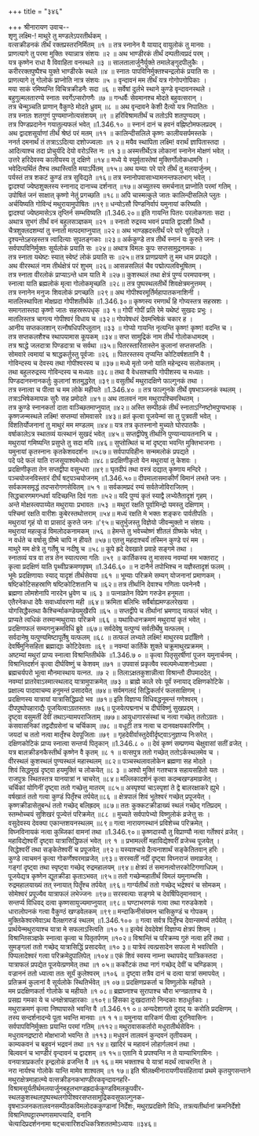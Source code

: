 +++
title = "३४६"

+++
श्रीनारायण उवाच--  
शृणु लक्ष्मि-! माथुरे तु मण्डलेऽपरतीर्थकम् ।  
वत्सक्रीडनकं तीर्थं रक्तप्रस्तरनिर्मितम् ॥१ ॥
तत्र स्नानेन वै यायाद् वायुलोकं तु मानवः ।  
प्राणत्यागे तु परमा मुक्तिः स्यान्नात्र संशयः ॥२ ॥
अथ भाण्डीरकं तीर्थं दम्पतीत्वप्रदं परम् ।  
यत्र कृष्णेन राधा वै विवाहिता वनस्थले ॥३ ॥
सालतालार्जुनैर्युक्ते तमालेङ्गुदपीलुकैः ।  
करीररक्तपुष्पैश्च युक्ते भाण्डीरके स्थले ॥४ ॥
स्नातः पापविनिर्मुक्तश्चन्द्रलोकं प्रयाति सः ।  
प्राणत्यागे तु गोलोकं प्राप्नोति नात्र संशयः ॥५ ॥
वृन्दावनं मम तीर्थं यत्र गोगोपगोपिकाः ।  
मया साकं रमिष्यन्ति विचित्रक्रीडनैः सदा ॥६ ॥
सर्वेषां दुर्लभे स्थाने कुण्डे वृन्दावनस्थले ।  
बहुगुल्मलतारण्ये स्नातः स्वर्गेऽप्सरोगणैः ॥७ ॥
गन्धर्वैः सेवमानश्च मोदते बहुवत्सरान् ।  
तत्र चेन्मुञ्चति प्राणान् वैकुण्ठे मोदते ध्रुवम् ॥८ ॥
अथ वृन्दावने केशी दैत्यो यत्र निपातितः ।  
तत्र स्नातः शतगुणं पुण्यमाप्नोत्यसंशयम् ॥९ ॥
हरिविश्रामतीर्थं च ततोऽपि शतपुण्यदम् ।  
तत्र पिण्डप्रदानेन गयातुल्यफलं भवेत् ॥1.346.१० ॥
स्नानं दानं च हवनं वह्निष्टोमफलप्रदम् ।  
अथ द्वादशसूर्याणां तीर्थं श्रेष्ठं परं मतम् ॥११ ॥
कालिन्दीसलिले कृष्णः कालीयसर्पमस्तके ।  
ननर्त दमनार्थं तं तत्राऽऽदित्या दशोज्ज्वलाः ॥१ २॥
मयैव स्थापिता लक्ष्मि! वरार्थं ज्ञापितास्तदा ।  
आदित्याश्च तदा प्रोचुर्यदि देयो वरोऽस्ति नः ॥१ ३॥
अस्मत्तीर्थेऽत्र लोकानां स्नानेन मोक्षणं भवेत् ।  
उत्तरे हरिदेवस्य कालीयस्य तु दक्षिणे ॥१४॥
मध्ये ये स्युर्मृतास्तेषां मुक्तिर्गोलोकधामनि ।  
भवेदित्यर्थितं तैश्च तथास्त्विति मयाऽर्पितम् ॥१५॥
अथ यम्याः परे पारे तीर्थं तु मलयार्जुनम् ।  
पर्यस्तं तत्र शकटं कुण्डं तत्र सुविद्यते ॥१६॥
तत्र स्नानोपवासाभ्यामनन्तफलभाग् भवेत् ।  
द्वादश्यां ज्येष्ठशुक्लस्य स्नानाद् दानाच्च दर्शनात् ॥१७॥
अच्युतस्य समर्चनात् प्राप्नोति परमां गतिम् ।  
उपोषितं जनं साक्षात् कृष्णो नेतुं प्रगच्छति ॥१८॥
अपि चास्मत्कुले जातः कालिन्दीसलिले प्लुतः ।  
अर्चयिष्यति गोविन्दं मथुरायामुपोषितः ॥१९॥
धन्योऽसौ पिण्डनिर्वापं यमुनायां करिष्यति ।  
द्वादश्यां ज्येष्ठमासेऽत्र तृप्तिर्न सम्भविष्यति ॥1.346.२०॥
इति गायन्ति पितरः परलोकगताः सदा ।  
अथात्र सुभगं तीर्थं वनं बहुलसञ्ज्ञकम् ॥२१ ॥
स्नातो रुद्रस्य भवनं प्रयाति द्वादशी तिथौ ।  
चैत्रशुक्लदशम्यां तु स्नातो मत्पदमाप्नुयात् ॥२२॥
अथ भाण्डह्रदस्तीर्थं परे पारे सुविद्यते ।  
दृश्यन्तेऽहरहस्तत्र त्वादित्याः सुपतङ्गकाः ॥२३॥
अर्ककुण्डे तत्र तीर्थे स्नानं यः कुरुते जनः ।  
सर्वपापविनिर्मुक्तः सूर्यलोकं प्रयाति सः ॥२४॥
अथात्र विमलः कूपः सप्तसामुद्रनामकः ।  
तत्र स्नाता यथेष्टः स्यात् स्वेष्टं लोकं प्रयाति सः ॥२५॥
तत्र प्राणप्रयाणे तु मम धाम प्रपद्यते ।  
अथ वीरस्थलं नाम तीर्थक्षेत्रं परं शुभम् ॥२६॥
आसन्नसलिलं चैव पद्मोत्पलविभूषितम् ।  
तत्र स्नाता वीरलोकं प्राप्याऽन्ते धाम याति मे ॥२७॥
कुशस्थलं तथा क्षेत्रं पुण्यं परमपावनम् ।  
स्नात्वा याति ब्रह्मलोकं मृत्वा गोलोकमृच्छति ॥२८॥
तत्र पुष्पस्थलतीर्थे शिवक्षेत्रमनुत्तमम् ।  
तत्र स्नानेन मनुजः शिवलोकं प्रगच्छति ॥२९॥
अथ गोपीश्वरमूर्तिर्महापातकनाशिनी ।  
मातलिस्थापिता मोक्षप्रदा गोपीशतीर्थके ॥1.346.३०॥
कृष्णस्य रमणार्थं हि गोप्यस्तत्र सहस्रशः ।  
समागतास्तदा कृष्णो जातः सहस्ररूपधृक् ॥३ १॥
गोपीं गोपीं प्रति रेमे यथेष्टं सुखदः प्रभुः ।  
मातलिस्तत्र चागत्य गोपीश्वरं विधाय च ॥३२॥
गोपवेषधरं देवमभिषेकं चकार ह ।  
आनीय सप्तकलशान् रत्नौषधिपरिप्लुतान् ॥३३ ॥
गोप्यो गायन्ति नृत्यन्ति कृष्ण! कृष्ण! वदन्ति च ।  
तत्र सप्तकलशैश्च स्थापयामास कूपकम् ॥३४॥
सप्त सामुद्रिकं नाम तीर्थं गोलोकधामदम् ।  
तत्र श्राद्धे जलदात्रा पिण्डदात्रा च सर्वथा ॥३५॥
पितरस्तारितास्तेन कुलानां सप्तसप्ततिः ।  
सोमवारे त्वमायां च श्राद्धकर्तुस्तु पूर्वजाः ॥२६ ॥
पितरस्तस्य तृप्यन्ति कोटिवर्षशतानि वै ।  
गोविन्दस्य च देवस्य तथा गोपीश्वरस्य च ॥३७॥
मध्ये मृतो जनो याति महेन्द्रस्य सलोकताम् ।  
तथा बहुलरुद्रस्य गोविन्दस्य च मध्यतः ॥३८॥
तथा वै वेधसश्चापि गोपीशस्य च मध्यतः ।  
पिण्डदानस्नानकर्तुः कुलानां शतमुद्धरेत् ॥३९॥
वसुतीर्थं मथुरादक्षिणे फाल्गुनकं तथा ।  
तत्र स्नात्वा च पीत्वा च मम लोके महीयते ॥1.346.४० ॥
तत्र फाल्गुनके तीर्थे वृषभाञ्जनकं स्थलम् ।  
तत्राऽभिषेकमापन्नः सुरैः सह प्रमोदते ॥४१॥
अथ तालवनं नाम मथुरापश्चिमस्थितम् ।  
तत्र कुण्डे स्नानकर्ता दाता वाञ्च्छितमाप्नुयात् ॥४२॥
अस्ति सम्पीठकं तीर्थं स्नाताऽग्निष्टोमपुण्यभाक् ।  
कृष्णजन्मस्थले लक्ष्मि! सप्तम्यां सोमवासरे ॥४३॥
व्रतं कृत्वा पूजयेन्मां सा तु पुत्रवती भवेत् ।  
विंशतिर्योजनानां तु माथुरं मम मण्डलम् ॥४४॥
यत्र तत्र कृतस्नानो मुच्यते घोरपातकैः ।  
वर्षाकालेऽत्र स्थातव्यं यत्स्थानं सुखदं भवेत् ॥४५॥
सप्तद्वीपेषु तीर्थानि पुण्यान्यायतनानि च ।  
मथुरायां गमिष्यन्ति प्रसुप्ते तु सदा मयि ॥४६॥
सुप्तोत्थितं च मां दृष्ट्वा भवन्ति मुक्तिभाजनाः ।  
यमुनायां कृतस्नानः कृतकेशवदर्शनः ॥५८७॥
सर्वपापविहीनः सन्ममलोकं प्रपद्यते ।  
पदे पदे फलं याति राजसूयाश्वमेधयोः ॥४८॥
प्रदक्षिणीकृतो येन मथुरायां तु केशवः ।  
प्रदक्षिणीकृता तेन सप्तद्वीपा वसुन्धरा ॥४९॥
घृतदीपं तथा वस्त्रं दद्यात् कृष्णाय मन्दिरे ।  
पञ्चयोजनविस्तारं दीर्घं षट्पञ्चयोजनम् ॥1.346.५०॥
दीपमालासमाकीर्णं विमानं लभते जनः ।  
सर्वकामसमृद्धं तदप्सरोगणसेवितम् ॥५ १ ॥
सर्वकामप्रदं रम्यं सर्वतेजोविराजितम् ।  
सिद्धचारणमगन्धर्वा यदिच्छन्ति दिवं गताः ॥५२॥
यदि पुण्यं कृतं स्याद्वै लभ्येतैतादृशं गृहम् ।  
अन्ते मोक्षस्त्वपाय्येत मथुरायाः प्रभावतः ॥५३ ॥
मथुरां रक्षति पूर्वामिन्द्रो यमस्तु दक्षिणाम् ।  
पश्चिमां रक्षति वारीशः कुबेरस्तथोत्तराम् ॥५४॥
मध्यं रक्षति मे भक्तः शङ्करः पार्वतीपतिः ।  
मथुरायां गृहं यो वा प्रासादं कुरुते जनः ॥'९५॥
चतुर्भुजस्तु विज्ञेयो जीवन्मुक्तो न संशयः ।  
मथुरायां महत्कुडं विमलोदकनामकम् ॥५६ ॥
हेमन्ते तु भवेच्चोष्णं शीतलं ग्रीष्मके भवेत् ।  
न वर्धते च वर्षासु ग्रीष्मे चापि न हीयते ॥५७॥
एतत्तु महदाश्चर्यं तस्मिन कुण्डे परं मम ।  
माथुरे मम क्षेत्रे तु गर्तेषु च नदीषु च ॥५८॥
कूपे ह्रदे देवखाते प्रवाहे सङ्गमे तथा ।  
स्नातव्यं यत्र वा तत्र तेन स्यात्परमा गतिः ॥५९ ॥
कार्तिकस्य तु मासस्य नवम्यां मम भक्तराट् ।  
कृत्वा प्रदक्षिणं याति पृथ्वीप्रक्रमणवृषम् ॥1.346.६० ॥
न दानैर्न तपोभिश्च न यज्ञैस्तादृशं फलम् ।  
भूमेः प्रदक्षिणायाः स्याद् यादृशं तीर्थसेवया ॥६१ ॥
भूम्याः परिक्रमे सम्यग् योजनानां प्रमाणकम् ।  
षष्टिकोटिसहस्राणि षष्टिकोटिशतानि च ॥६२॥
तत्र तीर्थानि देवाश्च गणिताः पवनेनवै ।  
ब्रह्मणा लोमशेनापि नारदेन ध्रुवेण च ॥६ ३ ॥
पत्नाव्रतेन विप्रेण गरुडेन हनूमता ।  
एतैरनेकधा देवैः सवार्ध्यावरणा मही ॥६४॥
क्रमिता बलिभिः सर्वैर्बाह्यमण्डलरेखया ।  
योगसिद्धैस्तथा कैश्चिर्न्माकण्डेयमुखैरपि ॥६५ ॥
सप्तद्वीपे च तीर्थानां भ्रमणाद् यत्फलं भवेत् ।  
प्राप्यते त्वधिकं तस्मान्मथुरायाः परिक्रमे ॥६६ ॥
यथाविधानक्रमणं मथुरायां कृतं भवेत् ।  
प्रदक्षिणफलं सम्यगनुक्रमविधिं ब्रुवे ॥६७॥
सर्वदेवेषु यत्पुण्यं सर्वतीर्थेषु यत्फलम् ।  
सर्वदानेषु यत्पुण्यमिष्टापूर्तेषु यत्फलम् ॥६८ ॥
तत्फलं लभ्यते लक्ष्मि! माथुरस्य प्रदक्षििणे ।  
देवर्षिमुनिसहिता ब्रह्माद्याः कोटिदेवताः ॥६९ ॥
नवम्यां कार्तिके शुक्ले चक्रूमाथुरप्रक्रमम् ।  
अष्टम्यां मथुरां प्राप्य स्नात्वा विश्रान्तितीर्थके ॥1.346.७ ० ॥
कृत्वा पितृसुरर्षीणां पूजन यमुनार्चनम् ।  
विश्रान्तिदर्शनं कृत्वा दीर्घविष्णुं च केशवम् ॥७१ ॥
उपवासं प्रकृत्वैव स्वल्पमेध्याशनोऽथवा ।  
ब्रह्मचर्यपरो भूत्वा मौनमास्थाय यत्नत. ॥७ २ ॥
तिलाऽक्षतकुशान्नीत्वा विश्रान्तौ दीपमाददेत् ।  
नवम्यां प्रातरेवाऽस्मात्स्थलाद् यात्रामुपाक्रमेत् ॥७३ ॥
ब्राह्मे काले रवेः पूर्वं स्नायाद् दक्षिणकोटिके ।  
प्रक्षाल्य पादावाचम्य हनुमन्तं प्रसादयेत् ॥७४॥
सर्वमगलदं सिद्धिकर्तारं फलसाक्षिणम् ।  
प्रदक्षिणस्य यात्रायां यात्रासिद्धिप्रदो भव ॥७१॥
इति विज्ञाप्य विधिवद्धनूमन्तं गणेश्वरम् ।  
दीपपुष्पोपहाराद्यैः पूजयित्वाऽग्रतस्ततः ॥७६॥
पूजयेत्पद्मनाभं च दीर्घविष्णुं सुखप्रदम् ।  
दृष्ट्वा वसुमतीं देवीं तथाऽन्यामपराजिताम् ॥७७॥
आयुधागारसंस्थां च नत्वा गच्छेत् ततोऽग्रतः ।  
कंसवासनिकां तद्वदौग्रसेनां च चर्चिकाम् ॥७८ ॥
वधूटी तत्र नत्वा च दानवक्षयकारिणीम् ।  
जयदां च ततो नत्वा मातृँश्च देवपूजिताः ॥७९ ॥
गृहदेवीर्वास्तुदेवीर्दृष्ट्वाऽनुज्ञाप्य निःसरेत् ।  
दक्षिणकोटिकं प्राप्य स्नात्वा सन्तर्प्य पितृकान् ॥1.346.८ ० ॥
देवं कृष्णं सम्प्रणम्य चेक्षुवासां सतीं व्रजेत् ।  
यत्र बालक्रीडनकैस्तीर्थं कृष्णेन वै कृतम् ॥८ १ ॥
वत्सपुत्र ततो गच्छेत् ततोऽर्कस्थलमेव च ।  
वीरस्थलं कुशस्थलं पुण्यस्थलं महास्थलम् ॥८२॥
पञ्चस्थलावलोकेन ब्रह्मणा सह मोदते ।  
शिवं सिद्धमुखं दृष्ट्वा हयमुक्तिं च लोकयेत् ॥८ ३ ॥
अश्वो मुक्तिं गतश्चात्र सहायसहितो यतः ।  
राजपुत्रः स्थितस्तत्र यानयात्रां न चाचरेत् ॥८४॥
मल्लिकादर्शनं कृत्वा कदम्बखण्डमाव्रजेत् ।  
चर्चिकां योगिनीं दृष्ट्वा ततो गच्छेत्तु मातरम् ॥८५॥
अस्पृश्यां चाऽस्पृशां ते द्वे बालरक्षाकरे ह्युभे ।  
वर्षखातं ततो गत्वा कुण्डं पितृँश्च तर्पयेत्॥८६ ॥
क्षेत्रपालं शिवं भूतेश्वरं गच्छेत् प्रपूजयेत् ।  
कृष्णक्रीडासेतुबन्धं ततो गच्छेद् बलिह्रदम् ॥८७॥
ततः कुक्कटक्रीडाख्यं स्थलं गच्छेद् गतिप्रदम् ।  
स्तम्भोच्चयं सुशिखरं पूज्येत्तं परिक्रमेत् ॥८८ ॥
मुच्यते सर्वपापेभ्यो विष्णुलोकं व्रजेत्तु सः ।  
वसुदेवस्य देवक्या एकान्तशयनस्थलम् ॥८९॥
गत्वा नारायणस्थानं प्रविशेच्च परिक्रमेत् ।  
विघ्नविनायकं नत्वा कुब्जिकां वामनां तथा ॥1.346.९०॥
कृष्णदास्यौ तु विप्राण्यौ नत्वा गर्तेश्वरं व्रजेत् ।  
महाविद्येश्वरीं दृष्ट्वा यात्रासिद्धिफलं भवेत् ॥९ १ ॥
प्रभामल्लीं महाविद्येश्वरीं व्रजेच्च पूजयेत् ।  
सिद्धेश्वरीं तथा सङ्केतेश्वरीं च प्रपूजयेत् ॥९२॥
यस्याश्चाग्रे दैत्यनाशार्थं सङ्केतितवान् हरिः ।  
कुण्डे त्वाचमनं कृत्वा गोकर्णेश्वरमाव्रजेत् ॥९३॥
सरस्वतीं नदीं दृष्ट्वा विघ्नराजं समाव्रजेत् ।  
गङ्गां दृष्ट्वा तथा स्पृष्ट्वा गच्छेद् रुद्रमहालयम् ॥९४॥
क्षेत्रपं तं समानत्वोत्तरकोटिगणाधिपम् ।  
पूजयेद्यत्र कृष्णेन द्यूतक्रीडा कृताऽभवत् ॥९५॥
ततो गच्छेन्महातीर्थं विमलं यमुनाम्भसि ।  
रुद्रमहालयाख्यं तत् स्नायात् पितॄँश्च तर्पयेत् ॥९६॥
गार्ग्यतीर्थं ततो गच्छेद् भद्रेश्वरं च सोमकम् ।  
सोमेश्वरं प्रपूज्यैव यात्राफलं लभेज्जनः ॥९७॥
सरस्वत्याः सङ्गमे च देवर्षिपितृमानवान् ।  
सन्तर्प्य विधिवद् दत्वा कृष्णसायुज्यमाप्नुयात् ॥९८॥
घण्टाभरणकं गत्वा तथा गरुडकेशवे ।  
धारालोपनकं गत्वा वैकुण्ठं खण्डवेलकम् ॥९९॥
मन्दाकिनीसंयमन चासिकुण्डं च गोपकम् ।  
मुक्तिकेश्वरमेवाऽथ वैलक्षगरुडं स्थलम् ॥1.346.१०० ॥
गत्वा सर्वत्र पितॄँश्च देवान्समर्प्य तर्पयेत् ।  
प्रार्थयेन्मथुरायाश्च यात्रा मे सफलाऽस्त्विति ॥१० १॥
इत्येवं देवदेवेशं विज्ञाप्य क्षेत्रपं शिवम् ।  
विश्रान्तिसञ्ज्ञके स्नात्वा कृत्वा च पितृतर्पणम् ॥१०२॥
विश्रान्तिं च परिक्रम्य गुरुं नत्वा हरिं तथा ।  
सुमङ्गलां ततो गच्छेद् यात्रासिद्धिं प्रसादयेत् ॥१० ३॥
यात्रेयं त्वत्प्रसादेन सफला मे भवत्विति ।  
पिप्पलादेश्वरं गत्वा परिक्रमेदुपालिपेत् ॥१०४॥
एकं शिवं स्वस्य नाम्ना स्थापयेद् यात्रिकस्तदा ।  
यात्राफलं प्रपद्येत पूजयेत्प्रणमेत् तथा ॥१ ०५॥
कर्कोटकं तथा नागं गच्छेद् देवीं च चण्डिकाम् ।  
वज्राननं ततो ध्यात्वा ततः सूर्यं कुलेश्वरम् ॥१०६ ॥
दृष्ट्वा तत्रैव दानं च दत्वा यात्रां समापयेत् ।  
प्रतिक्रमं कुलानां वै सूर्यलोके स्थितिर्भवेत् ॥१ ०७॥
प्रदक्षिणप्रकर्ता च विष्णुलोके महीयते ।  
मम प्रदक्षिणकर्ता गोलोके च महीयते ॥१ ०८॥
ब्रह्मघ्नाश्च सुरापाश्च चौरा भग्नव्रताश्च ये ।  
प्रसह्य गमका ये च धनक्षेत्रापहारकाः ॥१०९॥
हिंसका दुःखदातारो निन्दकाः शठधूर्तकाः ।  
मथुराक्रमणं कृत्वा निष्पापास्ते भवन्ति वै ॥1.346.११ ०॥
अन्यदेशागतो दूराद् यः करोति प्रदक्षिणम् ।  
तस्य सन्दर्शनादन्ये पूता भवन्ति मानवाः ॥१ १ १॥
यमुनाया वारिकणं पीत्वा दूरनिवासिनः ।  
सर्वपापविनिर्मुक्ताः प्रयान्ति परमां गतिम् ॥११२॥
मथुरावासकर्तारो मधुरातीर्थसेविनः ।  
मधुरावनद्रष्टारो मोक्षभाजो भवन्ति ते ॥११३॥
मधुवनं तालवनं कुन्दवनं तृतीयकम् ।  
काम्यकवनं च बहुवनं भद्रवनं तथा ॥१ १४॥
खादिरं च महावनं लोहार्गलवनं तथा ।  
बिल्ववनं च भाण्डीरं वृन्दावनं च द्वादशम् ॥१ १५॥
एतानि ये प्रपश्यन्ति न ते याम्याभिगामिनः ।  
वनयात्राप्रकर्तार इन्द्रलोकं व्रजन्ति वै ॥१ १६॥
मम भक्ताश्च ये यात्रां मदर्थं त्वाचरन्ति ते ।  
नरा नार्यश्च गोलोके यान्ति मामेव शाश्वतम् ॥१ १७॥
इति श्रीलक्ष्मीनारायणीयसंहितायां प्रथमे कृतयुगसन्ताने  
मथुराक्षेत्रमाहात्म्ये वत्सक्रीडनकभाण्डीरकवृन्दावनहरि-  
विश्रामसूर्यतीर्थमलयार्जुनबहुलभाण्डह्रदार्ककुण्डविमलकूपवीर-स्थलकुशस्थलपुष्पस्थलगोपीश्वरसप्तसामुद्रिकवसुफाल्गुनक-  
वृषभाञ्जनकतालवनसम्पीठकविमलोदककुण्डानां निर्देशः, मथुराप्रदक्षिणे विधिः, तत्रत्यतीर्थानां क्रमनिर्देशो विश्रान्तिघट्टारम्भणसमाप्त्यादि, वनानि  
चेत्यादिप्रदर्शननामा षट्चत्वारिंशदधिकत्रिशततमोऽध्यायः ॥३४६॥
    
